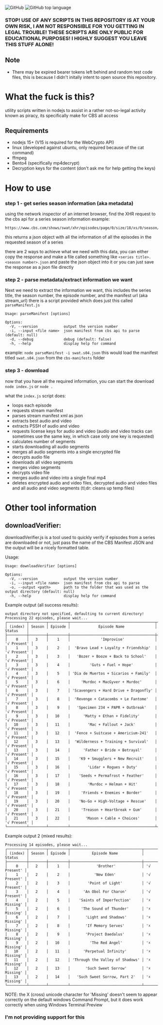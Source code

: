![GitHub](https://img.shields.io/github/license/Puyodead1/wv-cbs-downloader?style=for-the-badge)
![GitHub top language](https://img.shields.io/github/languages/top/Puyodead1/wv-cbs-downloader?style=for-the-badge)

### STOP! USE OF ANY SCRIPTS IN THIS REPOSITORY IS AT YOUR OWN RISK, I AM NOT RESPONSIBLE FOR YOU GETTING IN LEGAL TROUBLE! THESE SCRIPTS ARE ONLY PUBLIC FOR EDUCATIONAL PURPOSES! I HIGHLY SUGGEST YOU LEAVE THIS STUFF ALONE!

## Note
- There may be expired bearer tokens left behind and random test code files, this is because I didn't initally intent to open source this repository.

# What the fuck is this?

utility scripts written in nodejs to assist in a rather not-so-legal activity known as piracy, its specifically make for CBS all access

## Requirements

- nodejs 15+ (V15 is required for the WebCrypto API)
- linux (developed against ubuntu, only required because of the cat command)
- ffmpeg
- Bento4 (specifically mp4decrypt)
- Decryption keys for the content (don't ask me for help getting the keys)

# How to use

### step 1 - get series season information (aka metadata)

using the network inspector of an internet browser, find the XHR request to the cbs api for a series season information
example:

```
https://www.cbs.com/shows/swat/xhr/episodes/page/0/size/18/xs/0/season/4/
```

this returns a json object with all the information of all the episodes in the requested season of a series

there are 2 ways to achieve what we need with this data, you can either copy the response and make a file called something like `<series title>.<season number>.json` and paste the json object into it
or
you can just save the response as a json file directly

### step 2 - parse metadata/extract information we want

Next we need to extract the information we want, this includes the series title, the season number, the episode number, and the manifest url (aka stream_url)
there is a script provided which does just this called `parseManifest.js`

```
Usage: parseManifest [options]

Options:
  -V, --version            output the version number
  -i, --input <file name>  json manifest from cbs api to parse (default: null)
  -d, --debug              debug (default: false)
  -h, --help               display help for command
```

example:
`node parseManifest -i swat.s04.json`
this would load the manifest titled `swat.s04.json` from the `cbs-manifests` folder

### step 3 - download

now that you have all the required information, you can start the download
`node index.js` or `node .`

what the `index.js` script does:

- loops each episode
- requests stream manifest
- parses stream manifest xml as json
- extracts best audio and video
- extracts PSSH of audio and video
- requests license keys for audio and video (audio and video tracks can sometimes use the same key, in which case only one key is requested)
- calculates number of segments
- starts downloading all audio segments
- merges all audio segments into a single encrypted file
- decrypts audio file
- downloads all video segments
- merges video segments
- decrypts video file
- merges audio and video into a single final mp4
- deletes encrypted audio and video files, decrypted audio and video files and all audio and video segments (tl;dr: cleans up temp files)

# Other tool information

## downloadVerifier:

downloadVerifier.js is a tool used to quickly verify if episodes from a series are downloaded or not, just pass the name of the CBS Manifest JSON and the output will be a nicely formatted table.

Usage:

```
Usage: downloadVerifier [options]

Options:
  -V, --version            output the version number
  -i, --input <file name>  json manifest from cbs api to parse
  -o, --output <path>      path to the folder that was used as the output directory (default: null)
  -h, --help               display help for command
```

Example output (all success results):

```
output directory not specified, defaulting to current directory!
Processing 22 episodes, please wait...
┌─────────┬────────┬─────────┬───────────────────────────────────────┬─────────────┐
│ (index) │ Season │ Episode │             Episode Name              │   Status    │
├─────────┼────────┼─────────┼───────────────────────────────────────┼─────────────┤
│    0    │   3    │    1    │              'Improvise'              │ '√ Present' │
│    1    │   3    │    2    │  'Bravo Lead + Loyalty + Friendship'  │ '√ Present' │
│    2    │   3    │    3    │   'Bozer + Booze + Back to School'    │ '√ Present' │
│    3    │   3    │    4    │         'Guts + Fuel + Hope'          │ '√ Present' │
│    4    │   3    │    5    │ 'Dia de Muertos + Sicarios + Family'  │ '√ Present' │
│    5    │   3    │    6    │     'Murdoc + MacGyver + Murdoc'      │ '√ Present' │
│    6    │   3    │    7    │ 'Scavengers + Hard Drive + Dragonfly' │ '√ Present' │
│    7    │   3    │    8    │  'Revenge + Catacombs + Le Fantome'   │ '√ Present' │
│    8    │   3    │    9    │   'Specimen 234 + PAPR + Outbreak'    │ '√ Present' │
│    9    │   3    │   10    │      'Matty + Ethan + Fidelity'       │ '√ Present' │
│   10    │   3    │   11    │        'Mac + Fallout + Jack'         │ '√ Present' │
│   11    │   3    │   12    │  'Fence + Suitcase + Americium-241'   │ '√ Present' │
│   12    │   3    │   13    │  'Wilderness + Training + Survival'   │ '√ Present' │
│   13    │   3    │   14    │      'Father + Bride + Betrayal'      │ '√ Present' │
│   14    │   3    │   15    │    'K9 + Smugglers + New Recruit'     │ '√ Present' │
│   15    │   3    │   16    │        'Lidar + Rogues + Duty'        │ '√ Present' │
│   16    │   3    │   17    │    'Seeds + Permafrost + Feather'     │ '√ Present' │
│   17    │   3    │   18    │        'Murdoc + Helman + Hit'        │ '√ Present' │
│   18    │   3    │   19    │     'Friends + Enemies + Border'      │ '√ Present' │
│   19    │   3    │   20    │    'No-Go + High-Voltage + Rescue'    │ '√ Present' │
│   20    │   3    │   21    │     'Treason + Heartbreak + Gum'      │ '√ Present' │
│   21    │   3    │   22    │       'Mason + Cable + Choices'       │ '√ Present' │
└─────────┴────────┴─────────┴───────────────────────────────────────┴─────────────┘
```

Example output 2 (mixed results):

```
Processing 14 episodes, please wait...
┌─────────┬────────┬─────────┬─────────────────────────────────┬─────────────┐
│ (index) │ Season │ Episode │          Episode Name           │   Status    │
├─────────┼────────┼─────────┼─────────────────────────────────┼─────────────┤
│    0    │   2    │    1    │            'Brother'            │ '√ Present' │
│    1    │   2    │    2    │           'New Eden'            │ '√ Present' │
│    2    │   2    │    3    │        'Point of Light'         │ '√ Present' │
│    3    │   2    │    4    │      'An Obol For Charon'       │ '√ Present' │
│    4    │   2    │    5    │    'Saints of Imperfection'     │ '☓ Missing' │
│    5    │   2    │    6    │     'The Sound of Thunder'      │ '☓ Missing' │
│    6    │   2    │    7    │       'Light and Shadows'       │ '☓ Missing' │
│    7    │   2    │    8    │       'If Memory Serves'        │ '☓ Missing' │
│    8    │   2    │    9    │       'Project Daedalus'        │ '☓ Missing' │
│    9    │   2    │   10    │         'The Red Angel'         │ '☓ Missing' │
│   10    │   2    │   11    │      'Perpetual Infinity'       │ '☓ Missing' │
│   11    │   2    │   12    │ 'Through the Valley of Shadows' │ '☓ Missing' │
│   12    │   2    │   13    │       'Such Sweet Sorrow'       │ '☓ Missing' │
│   13    │   2    │   14    │   'Such Sweet Sorrow, Part 2'   │ '☓ Missing' │
└─────────┴────────┴─────────┴─────────────────────────────────┴─────────────┘
```

NOTE: the X (cross) unicode character for 'Missing' doesn't seem to appear correctly on the default windows Command Prompt, but it does work correctly when using Windows Terminal Preview

### I'm not providing support for this
